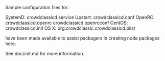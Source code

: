 Sample configuration files for:

SystemD: crowdclassicd.service
Upstart: crowdclassicd.conf
OpenRC:  crowdclassicd.openrc
         crowdclassicd.openrcconf
CentOS:  crowdclassicd.init
OS X:    org.crowdclassic.crowdclassicd.plist

have been made available to assist packagers in creating node packages here.

See doc/init.md for more information.
